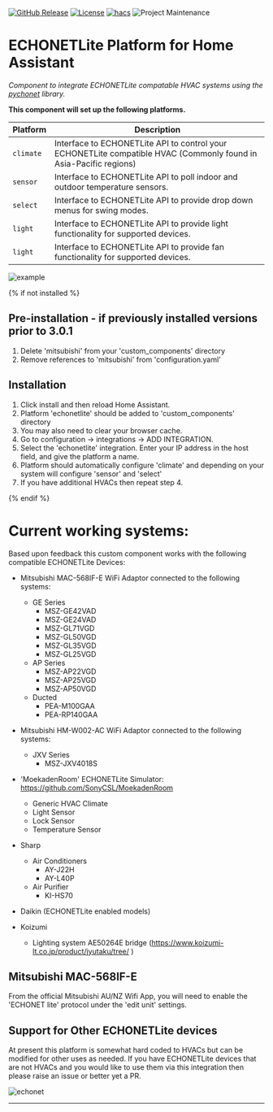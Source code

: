 [![GitHub Release][releases-shield]][releases]
[![License][license-shield]](LICENSE)
[![hacs][hacsbadge]][hacs]
![Project Maintenance][maintenance-shield]

# ECHONETLite Platform for Home Assistant

_Component to integrate ECHONETLite compatable HVAC systems using the [pychonet][pychonet] library._

**This component will set up the following platforms.**

Platform | Description
-- | --
`climate` | Interface to ECHONETLite API to control your ECHONETLite compatible HVAC (Commonly found in Asia-Pacific regions)
`sensor`  | Interface to ECHONETLite API to poll indoor and outdoor temperature sensors.
`select`  | Interface to ECHONETLite API to provide drop down menus for swing modes.
`light`   | Interface to ECHONETLite API to provide light functionality for supported devices.
`light`   | Interface to ECHONETLite API to provide fan functionality for supported devices.

![example][exampleimg]

{% if not installed %}
## Pre-installation - if previously installed versions prior to 3.0.1
1. Delete 'mitsubishi' from your 'custom_components' directory
2. Remove references to 'mitsubishi' from 'configuration.yaml'

## Installation
1. Click install and then reload Home Assistant.
2. Platform 'echonetlite' should be added to 'custom_components' directory
3. You may also need to clear your browser cache.
4. Go to configuration -> integrations -> ADD INTEGRATION.
5. Select the 'echonetlite' integration. Enter your IP address in the host field, and give the platform a name.
6. Platform should automatically configure 'climate' and depending on your system will configure 'sensor' and 'select'
6. If you have additional HVACs then repeat step 4.

{% endif %}

# Current working systems:
Based upon feedback this custom component works with the following
compatible ECHONETLite Devices:

* Mitsubishi MAC-568IF-E WiFi Adaptor connected to the following systems:
  * GE Series
     * MSZ-GE42VAD
     * MSZ-GE24VAD
     * MSZ-GL71VGD
     * MSZ-GL50VGD
     * MSZ-GL35VGD
     * MSZ-GL25VGD
  * AP Series
     * MSZ-AP22VGD
     * MSZ-AP25VGD
     * MSZ-AP50VGD
  * Ducted
     * PEA-M100GAA
     * PEA-RP140GAA

* Mitsubishi HM-W002-AC WiFi Adaptor connected to the following systems:
  * JXV Series
     * MSZ-JXV4018S

* 'MoekadenRoom' ECHONETLite Simulator: https://github.com/SonyCSL/MoekadenRoom
     * Generic HVAC Climate
     * Light Sensor
     * Lock Sensor
     * Temperature Sensor

* Sharp
     * Air Conditioners
         * AY-J22H
         * AY-L40P
     * Air Purifier
         * KI-HS70

* Daikin (ECHONETLite enabled models)
* Koizumi
     * Lighting system AE50264E bridge (https://www.koizumi-lt.co.jp/product/jyutaku/tree/ )

## Mitsubishi MAC-568IF-E
From the official Mitsubishi AU/NZ Wifi App, you will need to enable
the 'ECHONET lite' protocol under the 'edit unit' settings.

## Support for Other ECHONETLite devices
At present this platform is somewhat hard coded to HVACs but can be modified for other uses as needed.
If you have ECHONETLite devices that are not HVACs and you would like to use them
via this integration then please raise an issue or better yet a PR.

![echonet][echonetimg]

***
[pychonet]: https://github.com/scottyphillips/pychonet
[echonetlite_homeassistant]: https://github.com/scottyphillips/echonetlite_homeassistant
[hacs]: https://github.com/custom-components/hacs
[hacsbadge]: https://img.shields.io/badge/HACS-Default-orange.svg?style=for-the-badge
[releases-shield]: https://img.shields.io/github/release/scottyphillips/echonetlite_homeassistant.svg?style=for-the-badge
[releases]: https://github.com/scottyphillips/echonetlite_homeassistant/releases
[license-shield]:https://img.shields.io/github/license/scottyphillips/echonetlite_homeassistant?style=for-the-badge
[buymecoffee]: https://www.buymeacoffee.com/RgKWqyt?style=for-the-badge
[buymecoffeebadge]: https://img.shields.io/badge/buy%20me%20a%20coffee-donate-yellow.svg?style=for-the-badge
[maintenance-shield]: https://img.shields.io/badge/Maintainer-Scott%20Phillips-blue?style=for-the-badge
[exampleimg]: https://raw.githubusercontent.com/scottyphillips/echonetlite_homeassistant/master/Mitsubishi.jpg
[echonetimg]: https://raw.githubusercontent.com/scottyphillips/echonetlite_homeassistant/master/ECHONET.jpeg
